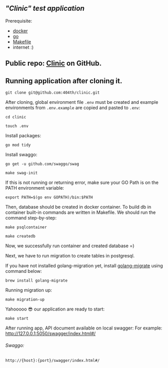 ## _"Clinic" test application_

Prerequisite:
- [docker](https://gdevillele.github.io/)
- [go](https://go.dev/doc/install)
- [Makefile](https://dev.to/skypy/linux-make-install-command-2dd6)
- internet :)

## Public repo: [Clinic](https://github.com/404th/clinic) on GitHub.

## Running application after cloning it.

```
git clone git@github.com:404th/clinic.git
```

After cloning, global environment file ```.env``` must be created and example environments from ```.env.example``` are copied and pasted to ```.env```:
```
cd clinic
```
```
touch .env
```
Install packages:
```
go mod tidy
```
Install swaggo:
```
go get -u github.com/swaggo/swag 
```
```
make swag-init
```
If this is not running or returning error, make sure your GO Path is on the PATH environment variable: 
```
export PATH=$(go env GOPATH)/bin:$PATH 
```

Then, database should be created in docker container. To build db in container built-in commands are written in Makefile. We should run the command step-by-step:
```
make psqlcontainer
```
```
make createdb
```
Now, we successfully run container and created database =)

Next, we have to run migration to create tables in postgresql.

If you have not installed golang-migration yet, install [golang-migrate](https://github.com/golang-migrate/migrate) using command below:
```
brew install golang-migrate
```

Running migration up:
```
make migration-up
```

Yahooooo 😎
our application are ready to start: 
```
make start
```

After running app, API document available on local swagger:
For example: http://127.0.0.1:5050/swagger/index.html#/

###### Swaggo:
```http://{host}:{port}/swagger/index.html#/```
